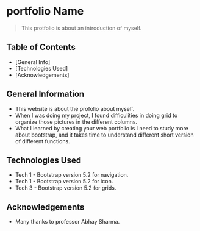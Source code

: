 # portfolio Name
> This protfolio is about an introduction of myself. 

## Table of Contents
* [General Info]
* [Technologies Used]
* [Acknowledgements]

## General Information
- This website is about the profolio about myself. 
- When I was doing my project, I found difficulities in doing grid to organize those pictures in the different columns. 
- What I learned by creating your web portfolio is I need to study more about bootstrap, and it takes time to understand different short version of different functions. 

## Technologies Used
- Tech 1 - Bootstrap version 5.2 for navigation. 
- Tech 1 - Bootstrap version 5.2 for icon. 
- Tech 3 - Bootstrap version 5.2 for grids. 

## Acknowledgements
- Many thanks to professor Abhay Sharma.

